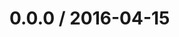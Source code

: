 <!--remark setext-->

<!--lint disable no-multiple-toplevel-headings-->

0.0.0 / 2016-04-15
==================
